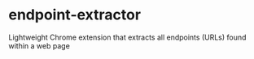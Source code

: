 # endpoint-extractor
 Lightweight Chrome extension that extracts all endpoints (URLs) found within a web page
